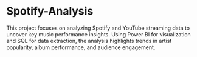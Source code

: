 # Spotify-Analysis
This project focuses on analyzing Spotify and YouTube streaming data to uncover key music performance insights. Using Power BI for visualization and SQL for data extraction, the analysis highlights trends in artist popularity, album performance, and audience engagement.
